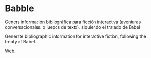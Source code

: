 Babble
======

Genera información bibliográfica para ficción interactiva (aventuras conversacionales, o juegos de texto), siguiendo el tratado de Babel

Generate bibliographic information for interactive fiction, following the treaty of Babel.

<a href="http://baltasarq.github.io/Babble/">Web</a>.

